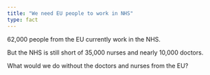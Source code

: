 ```yaml
---
title: "We need EU people to work in NHS"
type: fact
---
```


62,000 people from the EU currently work in the NHS.

But the NHS is still short of 35,000 nurses and nearly 10,000 doctors.

What would we do without the doctors and nurses from the EU?

